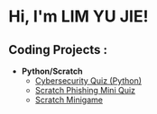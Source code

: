 <h1>Hi, I'm LIM YU JIE! 

<h2> Coding Projects :</h2>

- <b>Python/Scratch</b>
  - [Cybersecurity Quiz (Python)](https://github.com/RaineRain/Project-1-EAE-/blob/main/PYGAME.py)
  - [Scratch Phishing Mini Quiz](https://scratch.mit.edu/projects/873162977/fullscreen/)
  - [Scratch Minigame](https://scratch.mit.edu/projects/709735752/fullscreen/)
  


<!--
**joshmadakor1/joshmadakor1** is a ✨ _special_ ✨ repository because its `README.md` (this file) appears on your GitHub profile.

Here are some ideas to get you started:

- 🔭 I’m currently working on ...
- 🌱 I’m currently learning ...
- 👯 I’m looking to collaborate on ...
- 🤔 I’m looking for help with ...
- 💬 Ask me about ...
- 📫 How to reach me: ...
- 😄 Pronouns: ...
- ⚡ Fun fact: ...
-->
